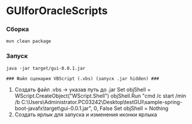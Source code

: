 # GUIforOracleScripts #

### Сборка
```
mvn clean package
```

### Запуск
```
java -jar target/gui-0.0.1.jar

### Файл сценария VBScript (.vbs) (запуск .jar hidden) ###
```
1) Создать файл .vbs -> указав путь до .jar
Set objShell = WScript.CreateObject("WScript.Shell")
objShell.Run "cmd /c start /min /b C:\Users\Administrator.PC03242\Desktop\testGUI\sample-spring-boot-javafx\target\gui-0.0.1.jar", 0, False
Set objShell = Nothing
2) Создать ярлык для запуска и изменения иконки ярлыка

